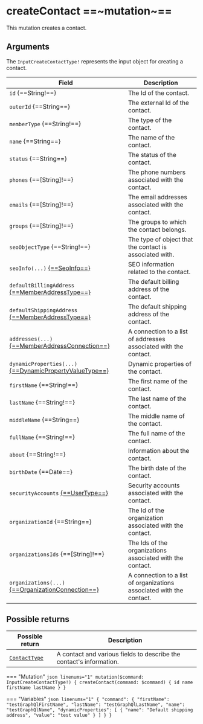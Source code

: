 # createContact ==~mutation~==

This mutation creates a contact.

## Arguments

The `InputCreateContactType!` represents the input object for creating a contact.

| Field                                                                 | Description                                                             |
|-----------------------------------------------------------------------|-------------------------------------------------------------------------|
| `id` {==String!==}                                                    |  The Id of the contact.                                                 |
| `outerId` {==String==}                                                | The external Id of the contact.                                         |
| `memberType` {==String!==}                                            | The type of the contact.                                                |
| `name` {==String==}                                                   | The name of the contact.                                                |
| `status` {==String==}                                                 | The status of the contact.                                              |
| `phones` {==[String]!==}                                              | The phone numbers associated with the contact.                          |
| `emails` {==[String]!==}                                              | The email addresses associated with the contact.                        |
| `groups` {==[String]!==}                                              | The groups to which the contact belongs.                                |
| `seoObjectType` {==String!==}                                         | The type of object that the contact is associated with.                 |
| `seoInfo(...)` [{==SeoInfo==}](../../Catalog/objects/SeoInfo.md)                                             | SEO information related to the contact.                            |
| `defaultBillingAddress` [{==MemberAddressType==}](../Objects/MemberAddressType.md)                           | The default billing address of the contact.                        |
| `defaultShippingAddress` [{==MemberAddressType==}](../Objects/MemberAddressType.md)                          | The default shipping address of the contact.                       |
| `addresses(...)` [{==MemberAddressConnection==}](../Objects/MemberAddressConnection.md)                      | A connection to a list of addresses associated with the contact.   |
| `dynamicProperties(...)` [{==DynamicPropertyValueType==}](../../Cart/objects/dynamic-property-value-type.md) | Dynamic properties of the contact.                                 |
| `firstName` {==String!==}                                             | The first name of the contact.                                          |
| `lastName` {==String!==}                                              | The last name of the contact.                                           |
| `middleName` {==String==}                                             | The middle name of the contact.                                         |
| `fullName` {==String!==}                                              | The full name of the contact.                                           |
| `about` {==String!==}                                                 | Information about the contact.                                          |
| `birthDate` {==Date==}                                                | The birth date of the contact.                                          |
| `securityAccounts` [{==UserType==}](../Objects/UserType.md)           | Security accounts associated with the contact.                          |
| `organizationId` {==String==}                                         | The Id of the organization associated with the contact.                 |
| `organizationsIds` {==[String]!==}                                    | The Ids of the organizations associated with the contact.               |
| `organizations(...)` [{==OrganizationConnection==}](../Objects/OrganizationConnection.md)                 | A connection to a list of organizations associated with the contact.    |

## Possible returns

| Possible return                                          	| Description                                                       	|
|---------------------------------------------------------	|--------------------------------------------------------------------	|
| [`ContactType`](../Objects/ContactType.md)                | A contact and various fields to describe the contact's information.  	|


=== "Mutation"
    ```json linenums="1"
    mutation($command: InputCreateContactType!) {
    createContact(command: $command) {
        id
        name
        firstName
        lastName
    }
    }
    ```

=== "Variables"
    ```json linenums="1"
    {
    "command": {
    "firstName": "testGraphQlFirstName",
    "lastName": "testGraphQlLastName",
    "name": "testGraphQlName",
    "dynamicProperties": [
        {
            "name": "Default shipping address",
            "value": "test value"
        }
        ]
        }
    }
    ```
